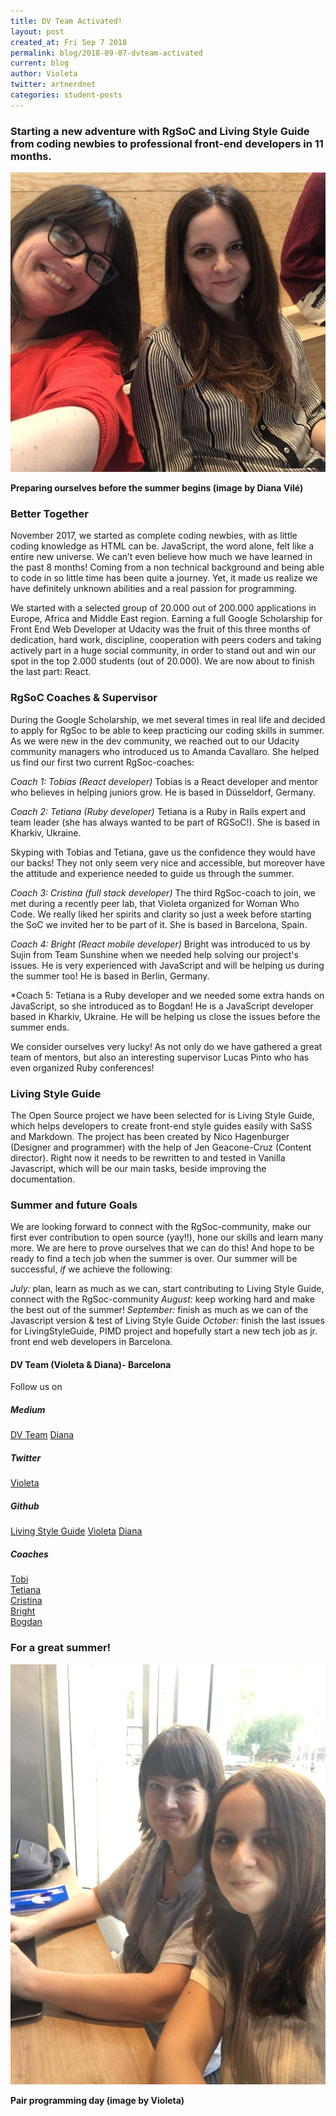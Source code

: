 ```yaml
---
title: DV Team Activated!
layout: post
created_at: Fri Sep 7 2018
permalink: blog/2018-09-07-dvteam-activated
current: blog
author: Violeta
twitter: artnerdnet
categories: student-posts
---
```

### Starting a new adventure with RgSoC and Living Style Guide from coding newbies to professional front-end developers in 11 months.
![Starting the summer](/img/blog/2018/2018-09-07-rgsoc-dv-team-activated-01.jpg)
<div class="image-credits"><b>Preparing ourselves before the summer begins (image by Diana Vilé)</b></div>

### Better Together
November 2017, we started as complete coding newbies, with as little coding knowledge as HTML can be. JavaScript, the word alone, felt like a entire new universe. We can’t even believe how much we have learned in the past 8 months! Coming from a non technical background and being able to code in so little time has been quite a journey. Yet, it made us realize we have definitely unknown abilities and a real passion for programming.

We started with a selected group of 20.000 out of 200.000 applications in Europe, Africa and Middle East region. Earning a full Google Scholarship for Front End Web Developer at Udacity was the fruit of this three months of dedication, hard work, discipline, cooperation with peers coders and taking actively part in a huge social community, in order to stand out and win our spot in the top 2.000 students (out of 20.000). We are now about to finish the last part: React.

### RgSoC Coaches & Supervisor
During the Google Scholarship, we met several times in real life and decided to apply for RgSoc to be able to keep practicing our coding skills in summer. As we were new in the dev community, we reached out to our Udacity community managers who introduced us to Amanda Cavallaro. She helped us find our first two current RgSoc-coaches: 

*Coach 1: Tobias (React developer)* 
Tobias is a React developer and mentor who believes in helping juniors grow. He is based in Düsseldorf, Germany.

*Coach 2: Tetiana (Ruby developer)*
Tetiana is a Ruby in Rails expert and team leader (she has always wanted to be part of RGSoC!). She is based in Kharkiv, Ukraine.

Skyping with Tobias and Tetiana, gave us the confidence they would have our backs! They not only seem very nice and accessible, but moreover have the attitude and experience needed to guide us through the summer.

*Coach 3: Cristina (full stack developer)*
The third RgSoc-coach to join, we met during a recently peer lab, that Violeta organized for Woman Who Code. We really liked her spirits and clarity so just a week before starting the SoC we invited her to be part of it. She is based in Barcelona, Spain.

*Coach 4: Bright (React mobile developer)*
Bright was introduced to us by Sujin from Team Sunshine when we needed help solving our project's issues. He is very experienced with JavaScript and will be helping us during the summer too! He is based in Berlin, Germany.

*Coach 5: Tetiana is a Ruby developer and we needed some extra hands on JavaScript, so she introduced as to Bogdan! He is a JavaScript developer based in Kharkiv, Ukraine. He will be helping us close the issues before the summer ends.

We consider ourselves very lucky! As not only do we have gathered a great team of mentors, but also an interesting supervisor Lucas Pinto who has even organized Ruby conferences! 


### Living Style Guide
The Open Source project we have been selected for is Living Style Guide, which helps developers to create front-end style guides easily with SaSS and Markdown. The project has been created by Nico Hagenburger (Designer and programmer) with the help of Jen Geacone-Cruz (Content director). Right now it needs to be rewritten to and tested in Vanilla Javascript, which will be our main tasks, beside improving the documentation.  

### Summer and future Goals
We are looking forward to connect with the RgSoc-community, make our first ever contribution to open source (yay!!), hone our skills and learn many more. We are here to prove ourselves that we can do this! And hope to be ready to find a tech job when the summer is over.
Our summer will be successful, _if_ we achieve the following:

*July:* plan, learn as much as we can, start contributing to Living Style Guide, connect with the RgSoc-community
*August:* keep working hard and make the best out of the summer!
*September:* finish as much as we can of the Javascript version & test of Living Style Guide
*October:* finish the last issues for LivingStyleGuide, PIMD project and hopefully start a new tech job as jr. front end web developers in Barcelona.

#### DV Team (Violeta & Diana)- Barcelona
Follow us on


##### Medium
[DV Team](http://www.medium.com/@dvteam)
[Diana](https://medium.com/@diana.vile)


##### Twitter
[Violeta](http://www.twitter.com/artnerdnet)


##### Github
[Living Style Guide](https://github.com/livingstyleguide/livingstyleguide)
[Violeta](http://www.github.com/artnerdnet)
[Diana](http://www.github.com/dianavile)


##### Coaches
[Tobi](https://github.com/tobmaster)   
[Tetiana](https://github.com/brytannia)   
[Cristina](https://github.com/cristinaverdi)   
[Bright](https://github.com/benevbright)   
[Bogdan](https://github.com/thujone25)

### For a great summer!
![Better together](/img/blog/2018/2018-09-07-rgsoc-dv-team-activated-02.jpg)
<div class="image-credits"><b>Pair programming day (image by Violeta)</b></div>

